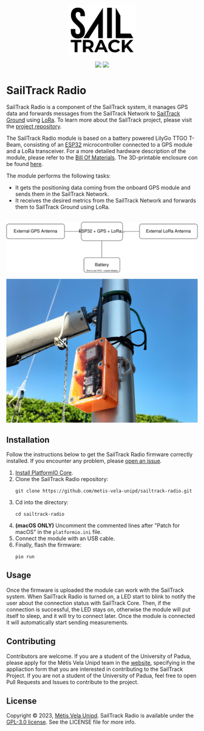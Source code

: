 <p align="center">
  <img src="https://raw.githubusercontent.com/metis-vela-unipd/sailtrack/main/Assets/SailTrack%20Logo.svg" width="180">
</p>

<p align="center">
  <img src="https://img.shields.io/github/license/metis-vela-unipd/sailtrack-radio" />
  <img src="https://img.shields.io/github/v/release/metis-vela-unipd/sailtrack-radio" />
</p>

# SailTrack Radio

SailTrack Radio is a component of the SailTrack system, it manages GPS data and forwards messages from the SailTrack Network to [SailTrack Ground](https://github.com/metis-vela-unipd/sailtrack-ground) using [LoRa](https://lora-alliance.org). To learn more about the SailTrack project, please visit the [project repository](https://github.com/metis-vela-unipd/sailtrack).

The SailTrack Radio module is based on a battery powered LilyGo TTGO T-Beam, consisting of an [ESP32](https://www.espressif.com/en/products/socs/esp32) microcontroller connected to a GPS module and a LoRa transceiver. For a more detailed hardware description of the module, please refer to the [Bill Of Materials](hardware/BOM.csv). The 3D-printable enclosure con be found [here](hardware/STL).

The module performs the following tasks:

* It gets the positioning data coming from the onboard GPS module and sends them in the SailTrack Network.
* It receives the desired metrics from the SailTrack Network and forwards them to SailTrack Ground using LoRa.

<p align="center">
  <br/>
  <img src="hardware/Connection Diagram.svg">
</p>

![module-image](hardware/Module%20Image.jpg)

## Installation

Follow the instructions below to get the SailTrack Radio firmware correctly installed. If you encounter any problem, please [open an issue](https://github.com/metis-vela-unipd/sailtrack-radio/issues/new).

1. [Install PlatformIO Core](https://docs.platformio.org/en/latest/core/installation/index.html).
2. Clone the SailTrack Radio repository:
   ```
   git clone https://github.com/metis-vela-unipd/sailtrack-radio.git 
   ``` 
3. Cd into the directory:
   ```
   cd sailtrack-radio
   ```
4. **(macOS ONLY)** Uncomment the commented lines after "Patch for macOS" in the `platformio.ini` file.
5. Connect the module with an USB cable.
6. Finally, flash the firmware:
   ```
   pio run
   ```

## Usage

Once the firmware is uploaded the module can work with the SailTrack system. When SailTrack Radio is turned on, a LED start to blink to notify the user about the connection status with SailTrack Core. Then, if the connection is successful, the LED stays on, otherwise the module will put itself to sleep, and it will try to connect later. Once the module is connected it will automatically start sending measurements.

## Contributing

Contributors are welcome. If you are a student of the University of Padua, please apply for the Métis Vela Unipd team in the [website](http://metisvela.dii.unipd.it), specifying in the appliaction form that you are interested in contributing to the SailTrack Project. If you are not a student of the University of Padua, feel free to open Pull Requests and Issues to contribute to the project.

## License

Copyright © 2023, [Métis Vela Unipd](https://github.com/metis-vela-unipd). SailTrack Radio is available under the [GPL-3.0 license](https://www.gnu.org/licenses/gpl-3.0.en.html). See the LICENSE file for more info. 
